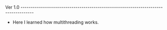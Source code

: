 Ver 1.0 ------------------------------------------------------------------------------------
- Here I learned how multithreading works.